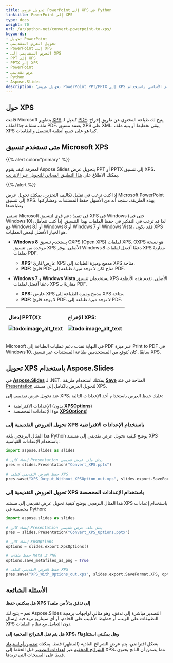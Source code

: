 ```yaml
---
title: تحويل عروض PowerPoint إلى XPS في Python
linktitle: PowerPoint إلى XPS
type: docs
weight: 70
url: /ar/python-net/convert-powerpoint-to-xps/
keywords:
- تحويل PowerPoint
- تحويل العرض التقديمي
- PowerPoint إلى XPS
- العرض التقديمي إلى XPS
- PPT إلى XPS
- PPTX إلى XPS
- PowerPoint
- عرض تقديمي
- Python
- Aspose.Slides
description: "تحويل عروض PowerPoint PPT/PPTX إلى XPS عالي الجودة وغير مرتبط بالنظام الأساسي باستخدام Aspose.Slides في Python. احصل على دليل خطوة بخطوة وعينة شفرة."
---
```


## **حول XPS**
قامت Microsoft بتطوير [XPS](https://docs.fileformat.com/page-description-language/xps/) كبديل لـ [PDF](https://docs.fileformat.com/pdf/). يتيح لك طباعة المحتوى عن طريق إخراج ملف مشابه جدًا لملف PDF. يعتمد تنسيق XPS على XML. يبقى تخطيط أو بنية ملف XPS كما هو على جميع أنظمة التشغيل والطابعات. 

## متى تستخدم تنسيق Microsoft XPS

{{% alert color="primary" %}} 

لمعرفة كيف يقوم Aspose.Slides بتحويل عرض PPT أو PPTX إلى تنسيق XPS، يمكنك الاطلاع على [هذا التطبيق المجاني للتحويل عبر الإنترنت](https://products.aspose.app/slides/conversion). 

{{% /alert %}} 

إذا كنت ترغب في تقليل تكاليف التخزين، يمكنك تحويل عرض Microsoft PowerPoint إلى تنسيق XPS. بهذه الطريقة، ستجد أنه من الأسهل حفظ المستندات ومشاركتها وطباعةها. 

تستمر Microsoft في تنفيذ دعم قوي لتنسيق XPS في Windows (حتى في Windows 10)، لذا قد ترغب في التفكير في حفظ الملفات بهذا التنسيق. إذا كنت تتعامل مع Windows 8.1 أو Windows 8 أو Windows 7 أو Windows Vista، فقد يكون XPS هو الخيار الأفضل لبعض العمليات. 

- **Windows 8** يستخدم تنسيق OXPS (Open XPS) لملفات XPS. OXPS هو نسخة موحدة من تنسيق XPS الأصلي. يوفر Windows 8 دعمًا أفضل لملفات XPS مقارنةً بملفات PDF. 
  - **XPS:** عارض/قارئ XPS مدمج وميزة الطباعة إلى XPS متاحة. 
  - **PDF:** قارئ PDF متاح لكن لا توجد ميزة طباعة إلى PDF. 

- **Windows 7** و **Windows Vista** يستخدمان تنسيق XPS الأصلي. تقدم هذه الأنظمة دعمًا أفضل لملفات XPS مقارنةً بـ PDF. 
  - **XPS:** عارض XPS مدمج وميزة الطباعة إلى XPS متاحة. 
  - **PDF:** لا يوجد قارئ PDF. لا توجد ميزة طباعة إلى PDF. 

|<p>**إدخال PPT(X):**<p>**![todo:image_alt_text](convert-powerpoint-ppt-and-pptx-to-microsoft-xps-document_1.png)**</p>|<p>**الإخراج XPS:**</p><p>**![todo:image_alt_text](convert-powerpoint-ppt-and-pptx-to-microsoft-xps-document_2.png)**</p>|
| :- | :- |

Microsoft في النهاية نفذت دعم عمليات الطباعة إلى PDF عبر ميزة Print to PDF في Windows 10. سابقًا، كان يُتوقع من المستخدمين طباعة المستندات عبر تنسيق XPS. 

## تحويل XPS باستخدام Aspose.Slides

في [**Aspose.Slides**](https://products.aspose.com/slides/python-net/) لـ .NET، يمكنك استخدام طريقة [**Save**](https://reference.aspose.com/slides/python-net/aspose.slides/presentation/) المتاحة في فئة [Presentation](https://reference.aspose.com/slides/python-net/aspose.slides/presentation/) لتحويل العرض بالكامل إلى مستند XPS. 

عند تحويل عرض تقديمي إلى XPS، عليك حفظ العرض باستخدام أحد الإعدادات التالية:

- الإعدادات الافتراضية (بدون [**XPSOptions**](https://reference.aspose.com/slides/python-net/aspose.slides.export/xpsoptions/))
- الإعدادات المخصصة (مع [**XPSOptions**](https://reference.aspose.com/slides/python-net/aspose.slides.export/xpsoptions/))

### **تحويل العروض التقديمية إلى XPS باستخدام الإعدادات الافتراضية**

هذا المثال البرمجي بلغة Python يوضح كيفية تحويل عرض تقديمي إلى مستند XPS باستخدام الإعدادات القياسية:

```py
import aspose.slides as slides

# إنشاء كائن Presentation يمثل ملف عرض تقديمي
pres = slides.Presentation("Convert_XPS.pptx")

# حفظ العرض التقديمي كملف XPS
pres.save("XPS_Output_Without_XPSOption_out.xps", slides.export.SaveFormat.XPS)
```

### **تحويل العروض التقديمية إلى XPS باستخدام الإعدادات المخصصة**
هذا المثال البرمجي يوضح كيفية تحويل عرض تقديمي إلى مستند XPS باستخدام إعدادات مخصصة في Python:

```py
import aspose.slides as slides

# إنشاء كائن Presentation يمثل ملف عرض تقديمي
pres = slides.Presentation("Convert_XPS_Options.pptx")

# إنشاء كائن XpsOptions
options = slides.export.XpsOptions()

# حفظ ملفات Meta كـ PNG
options.save_metafiles_as_png = True

# حفظ العرض التقديمي كملف XPS
pres.save("XPS_With_Options_out.xps", slides.export.SaveFormat.XPS, options)
```

## **الأسئلة الشائعة**

**هل يمكنني حفظ XPS إلى تدفق بدلاً من ملف؟**

نعم – يتيح لك Aspose.Slides التصدير مباشرة إلى تدفق، وهو مثالي لواجهات برمجة التطبيقات على الويب، أو خطوط الأنابيب على الخادم، أو أي سيناريو تريد فيه إرسال XPS دون التعامل مع نظام الملفات.

**هل يتم نقل الشرائح المخفية إلى XPS، وهل يمكنني استثناؤها؟**

بشكل افتراضي، يتم عرض الشرائح العادية (المظهر) فقط. يمكنك [تضمين أو استبعاد الشرائح المخفية](https://reference.aspose.com/slides/python-net/aspose.slides.export/xpsoptions/show_hidden_slides/) عبر [إعدادات التصدير](https://reference.aspose.com/slides/python-net/aspose.slides.export/xpsoptions/) قبل الحفظ إلى XPS، مما يضمن أن الناتج يحتوي فقط على الصفحات التي تريدها.
